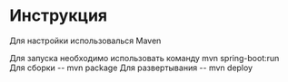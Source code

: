 # Инструкция

Для настройки использовалься Maven

Для запуска необходимо использовать команду mvn spring-boot:run
Для сборки -- mvn package
Для развертывания -- mvn deploy
